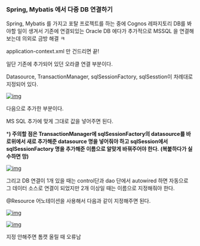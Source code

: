 ### Spring, Mybatis 에서 다중 DB 연결하기

Spring, Mybatis 를 가지고 포탈 프로젝트를 하는 중에 Cognos 레파지토리 DB를 봐야할 일이 생겨서 기존에 연결되있는 Oracle DB 에다가 추가적으로 MSSQL 을 연결해보는데 의외로 금방 해결 ㅋ

application-context.xml 만 건드리면 끝!


일단 기존에 추가되어 있던 오라클 연결 부분이다.

Datasource, TransactionManager, sqlSessionFactory, sqlSesstion이 차례대로 지정되어 있다.

[![img](http://4.bp.blogspot.com/-0h6sVKih4kw/VI-ZCqqGA4I/AAAAAAAAAQ4/R1xoG4Q9q1I/s1600/%EB%8B%A4%EC%A4%91DB%EC%97%B0%EB%8F%991.PNG)](http://4.bp.blogspot.com/-0h6sVKih4kw/VI-ZCqqGA4I/AAAAAAAAAQ4/R1xoG4Q9q1I/s1600/다중DB연동1.PNG)




다음으로 추가한 부분이다.

MS SQL 추가에 맞게 그대로 값을 넣어주면 된다.

***) 주의할 점은 TransactionManager에 sqlSessionFactory의 datasource를 바로위에서 새로 추가해준 datasource 명을 넣어줘야 하고 sqlSession에서 sqlSessionFactory 명을 추가해준 이름으로 알맞게 바꿔주어야 한다.** 
**(복붙하다가 실수하면 망)**



[![img](http://4.bp.blogspot.com/-jHAYVSbRJ6Q/VI-ZmV0-RtI/AAAAAAAAARU/5KSBD6kjX1U/s1600/%EB%8B%A4%EC%A4%91DB%EC%97%B0%EB%8F%992.PNG)](http://4.bp.blogspot.com/-jHAYVSbRJ6Q/VI-ZmV0-RtI/AAAAAAAAARU/5KSBD6kjX1U/s1600/다중DB연동2.PNG)

그리고 DB 연결이 1개 있을 때는 control단과 dao 단에서 autowired 하면 자동으로 그 데이터 소스로 연결이 되었지만 2개 이상일 때는 이름으로 지정해줘야 한다.

@Resource 어노테이션을 사용해서 다음과 같이 지정해주면 된다.

[![img](http://2.bp.blogspot.com/-TnY9LODvw-A/VI-ZCrx37xI/AAAAAAAAAQ0/59FFhsxGYBM/s1600/%EB%8B%A4%EC%A4%91DB%EC%97%B0%EB%8F%993.PNG)](http://2.bp.blogspot.com/-TnY9LODvw-A/VI-ZCrx37xI/AAAAAAAAAQ0/59FFhsxGYBM/s1600/다중DB연동3.PNG)



[![img](http://4.bp.blogspot.com/-_5nTYAs086w/VI-ZDvz1_9I/AAAAAAAAAQ8/4_-6-UMs_Ok/s1600/%EB%8B%A4%EC%A4%91DB%EC%97%B0%EB%8F%994.PNG)](http://4.bp.blogspot.com/-_5nTYAs086w/VI-ZDvz1_9I/AAAAAAAAAQ8/4_-6-UMs_Ok/s1600/다중DB연동4.PNG)



지정 안해주면 톰캣 올릴 때 오류남